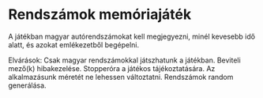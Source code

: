 # Rendszámok memóriajáték
A játékban magyar autórendszámokat kell megjegyezni, minél kevesebb idő alatt, és azokat emlékezetből begépelni.

Elvárások:
Csak magyar rendszámokkal játszhatunk a játékban.
Beviteli mező(k) hibakezelése.
Stopperóra a játékos tájékoztatására.
Az alkalmazásunk méretét ne lehessen változtatni.
Rendszámok random generálása.
